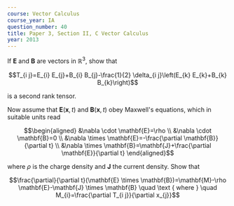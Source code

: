 ```yaml
---
course: Vector Calculus
course_year: IA
question_number: 40
title: Paper 3, Section II, C Vector Calculus
year: 2013
---
```




If $\mathbf{E}$ and $\mathbf{B}$ are vectors in $\mathbb{R}^{3}$, show that

$$T_{i j}=E_{i} E_{j}+B_{i} B_{j}-\frac{1}{2} \delta_{i j}\left(E_{k} E_{k}+B_{k} B_{k}\right)$$

is a second rank tensor.

Now assume that $\mathbf{E}(\mathbf{x}, t)$ and $\mathbf{B}(\mathbf{x}, t)$ obey Maxwell's equations, which in suitable units read

$$\begin{aligned}
&\nabla \cdot \mathbf{E}=\rho \\
&\nabla \cdot \mathbf{B}=0 \\
&\nabla \times \mathbf{E}=-\frac{\partial \mathbf{B}}{\partial t} \\
&\nabla \times \mathbf{B}=\mathbf{J}+\frac{\partial \mathbf{E}}{\partial t}
\end{aligned}$$

where $\rho$ is the charge density and $\mathbf{J}$ the current density. Show that

$$\frac{\partial}{\partial t}(\mathbf{E} \times \mathbf{B})=\mathbf{M}-\rho \mathbf{E}-\mathbf{J} \times \mathbf{B} \quad \text { where } \quad M_{i}=\frac{\partial T_{i j}}{\partial x_{j}}$$